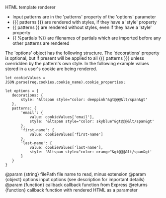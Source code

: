 HTML template renderer 
  - Input patterns are in the 'patterns' property of the 'options' parameter
  - {{{ patterns }}} are rendered with styles, if they have a 'style' property
  - {{ patterns }} are rendered without styles, even if they have a 'style' property
  - {{ %partials %}} are filenames of partials which are imported before any other patterns are rendered
  
  The 'options' object has the following structure. The 'decorations' property is optional, but if present will be applied to all {{{ patterns }}} unless overridden by the pattern's own style. In the following example values stored in a user's cookie are being rendered.

    let cookieValues = JSON.parse(req.cookies.cookie_name).cookie_properties;

    let options = {
       decorations: {
           style: '&ltspan style="color: deeppink"&gt@@@&lt/span&gt'
       },
       patterns: {
           'email': {
               value: cookieValues['email'],
               style: '&ltspan style="color: skyblue"&gt@@@&lt/span&gt'
           },
           'first-name': {
               value: cookieValues['first-name']
           },
           'last-name': {
               value: cookieValues['last-name'],
               style: '&ltspan style="color: orange"&gt@@@&lt/span&gt'
           }
       }
    }

@param {string} filePath file name to read, minus extension
@param {object} options input options (see description for important details)
@param {function} callback callback function from Express
@returns {function} callback function with rendered HTML as a parameter